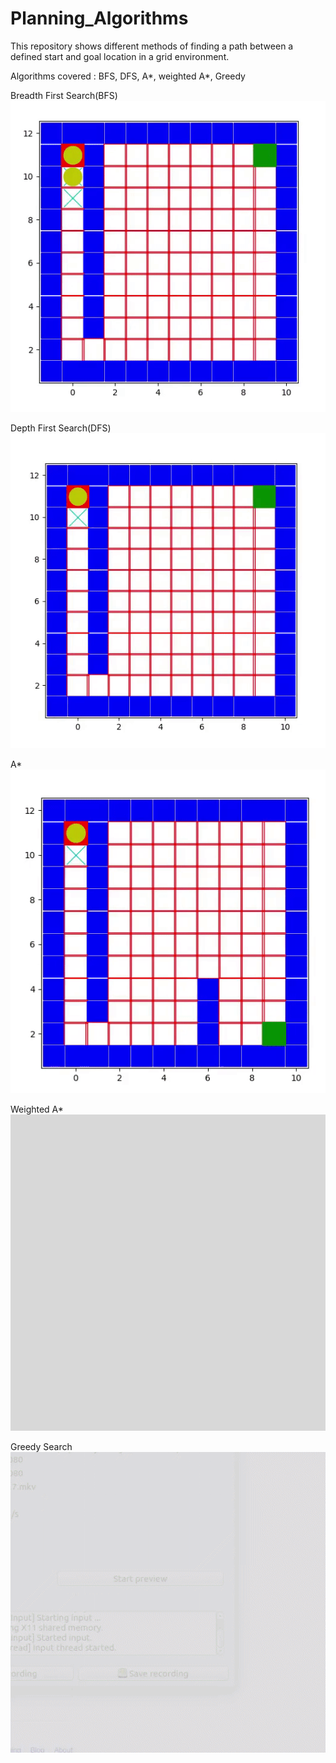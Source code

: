 # Planning_Algorithms
This repository shows different methods of finding a path between a defined start and goal location in a grid environment.


Algorithms covered : BFS, DFS, A*, weighted A*, Greedy


Breadth First Search(BFS)
<img src="https://github.com/Sanjeeev-K/Planning_Algorithms/blob/master/BFS.gif">

Depth First Search(DFS)
<img src="https://github.com/Sanjeeev-K/Planning_Algorithms/blob/master/DFS.gif">

A*
<img src="https://github.com/Sanjeeev-K/Planning_Algorithms/blob/master/Astar.gif">

Weighted A*
<img src="https://github.com/Sanjeeev-K/Planning_Algorithms/blob/master/wAstar.gif">

Greedy Search
<img src="https://github.com/Sanjeeev-K/Planning_Algorithms/blob/master/Greedy.gif">



